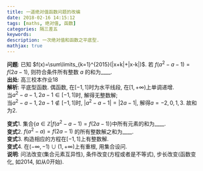 ```yaml
---
title: 一道绝对值函数问题的改编
date: 2018-02-16 14:15:12
tags: [maths, 绝对值, 函数]
categories: 隔三差五
keywords:
description: 一次绝对值和函数之平底型.
mathjax: true
---
```


**问题**: 已知 $f(x)=\sum\limits_{k=1}^{2015}(|x+k|+|x-k|)$. 若 $f(a^2-a-1)=f(2a-1)$, 则符合条件所有整数 $a$ 的和为\_\_\_\_.   
**出处**: 高三校本作业18    
**解析**: 平底型函数. 偶函数, 在$[-1,1]$时为水平线段, 在$[1,+\infty)$上单调递增.   
当$a^2-a-1,2a-1\in[-1,1]$时, 解得无整数解;   
当$a^2-a-1,2a-1\notin[-1,1]$时, $|a^2-a-1|=|2a-1|$, 解得$a=-2,0,1,3$. 故和为2. 

**变式**1. 集合$\{a\in\mathbb{Z}|f(a^2-a-1)=f(2a-1)\}$中所有元素的和为\_\_\_\_.      
**变式**2. $f(a^2-a)=f(2a-1)$ 的所有整数解之和为\_\_\_\_.  
**变式**3. 构造相应的方程在$[-1,1]$上有整数解.    
**变式**4. 在$(-\infty,-1)\cup(1,+\infty)$上有重根, 用集合设问.     
**说明**: 问法改变(集合元素互异性), 条件改变(方程或者是不等式), 步长改变(函数变化, 如2014, 如从0开始).    